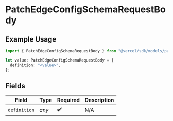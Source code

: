 # PatchEdgeConfigSchemaRequestBody

## Example Usage

```typescript
import { PatchEdgeConfigSchemaRequestBody } from "@vercel/sdk/models/patchedgeconfigschemaop.js";

let value: PatchEdgeConfigSchemaRequestBody = {
  definition: "<value>",
};
```

## Fields

| Field              | Type               | Required           | Description        |
| ------------------ | ------------------ | ------------------ | ------------------ |
| `definition`       | *any*              | :heavy_check_mark: | N/A                |